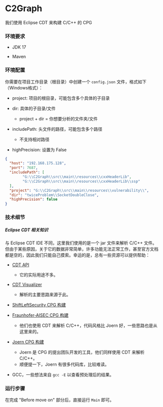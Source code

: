 # C2Graph

我们使用 Eclipse CDT 来构建 C/C++ 的 CPG

### 环境要求

- JDK 17

- Maven

### 环境配置

你需要在项目工作目录（根目录）中创建一个 `config.json` 文件，格式如下（Windows格式）：

- project: 项目的根目录，可能包含多个具体的子目录

- dir: 具体的子目录/文件
  - project + dir = 你想要分析的文件夹/文件

- includePath: 头文件的路径，可能包含多个路径
  - 不支持相对路径

- highPrecision: 设置为 False

```json
{
  "host": "192.168.175.128",
  "port": 7687,
  "includePath": [
        "G:\\C2Graph\\src\\main\\resources\\cxxHeaderLib",
        "G:\\C2Graph\\src\\main\\resources\\cxxHeaderLib\\ssp"
  ],
  "project": "G:\\C2Graph\\src\\main\\resources\\vulnerability\\",
  "dir": "twiceProblem\\SocketDoubleClose",
  "highPrecision": false
}
```
        
### 技术细节

##### Eclipse CDT 相关知识

与 Eclipse CDT IDE 不同，这里我们使用的是一个 jar 文件来解析 C/C++ 文件。但由于某些原因，关于它的数据非常简单，许多功能无法正常工作，甚至官方文档都是空的，因此我们只能自己摸索。幸运的是，总有一些资源可以提供帮助：

- [CDT API](https://help.eclipse.org/latest/index.jsp?topic=/org.eclipse.cdt.doc.isv/reference/api/overview-summary.html)
  - 它的实际用途不多。

- [CDT Visualizer](https://github.com/ricardojlrufino/eclipse-cdt-standalone-astparser)
  - 解析的主要思路来源于此。

- [ShiftLeftSecurity CPG 构建](https://github.com/ShiftLeftSecurity/codepropertygraph)

- [Fraunhofer-AISEC CPG 构建](https://github.com/Fraunhofer-AISEC/cpg)
  - 他们也使用 CDT 来解析 C/C++，代码风格比 Joern 好，一些思路也是从这里来的。

- [Joern CPG 构建](https://github.com/joernio/joern)
  - Joern 是 CPG 的提出团队开发的工具，他们同样使用 CDT 来解析 C/C++。
  - 顺便提一下，Joern 有很多代码库，比较难读。

- GCC，一些想法来自 `gcc -E` 以查看预处理后的结果。

### 运行步骤

在完成 "Before move on" 部分后，直接运行 `Main` 即可。